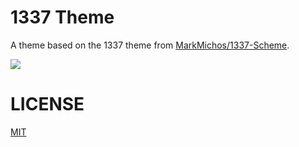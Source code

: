 # 1337 Theme

A theme based on the 1337 theme from
[MarkMichos/1337-Scheme](https://github.com/MarkMichos/1337-Scheme).

![](https://raw.githubusercontent.com/Microsoft/vscode-themes/master/1337/images/1337-preview.png)

# LICENSE

[MIT](LICENSE.txt)
